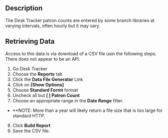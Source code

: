 ## Description

The Desk Tracker patron counts are entered by some branch libraries at varying intervals, often hourly but it may vary. 

## Retrieving Data

Access to this data is via download of a CSV file usin the following steps. There does not appear to be an API.

1. Go Desk Tracker
2. Choose the **Reports** tab
3. Click the **Data File Generator** Link
4. Click on **[Show Options]**
5. Choose **Standard Formt** format
6. Uncheck all but **[ ] Patron Count**
7. Choose an appropriate range in the **Date Range** filter.
  - **NOTE: More than a year will likely return a file size that is too large for standard HTTP.
8. Click **Build Report**
9. Save the CSV file.


